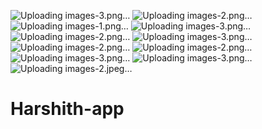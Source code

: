 ![Uploading images-3.png…]()
![Uploading images-2.png…]()
![Uploading images-1.png…]()
![Uploading images-3.png…]()
![Uploading images-2.png…]()
![Uploading images-3.png…]()
![Uploading images-2.png…]()
![Uploading images-2.png…]()
![Uploading images-3.png…]()
![Uploading images-3.png…]()
![Uploading images-2.jpeg…]()
# Harshith-app
 
